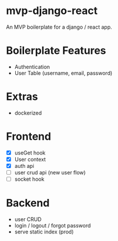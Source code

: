 # mvp-django-react

An MVP boilerplate for a django / react app.

# Boilerplate Features
- Authentication
- User Table (username, email, password)

# Extras 
- dockerized

# Frontend
- [x] useGet hook
- [x] User context
- [x] auth api
- [ ] user crud api (new user flow)
- [ ] socket hook

# Backend
- user CRUD
- login / logout / forgot password
- serve static index (prod)
